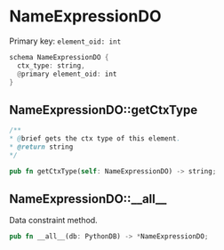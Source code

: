 # NameExpressionDO

Primary key: `element_oid: int`

```rust
schema NameExpressionDO {
  ctx_type: string,
  @primary element_oid: int
}
```
## NameExpressionDO::getCtxType

```java
/**
* @brief gets the ctx type of this element.
* @return string
*/
```
```rust
pub fn getCtxType(self: NameExpressionDO) -> string;
```
## NameExpressionDO::\_\_all\_\_

Data constraint method.

```rust
pub fn __all__(db: PythonDB) -> *NameExpressionDO;
```
